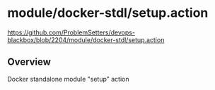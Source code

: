 # module/docker-stdl/setup.action

https://github.com/ProblemSetters/devops-blackbox/blob/2204/module/docker-stdl/setup.action

## Overview

Docker standalone module "setup" action


